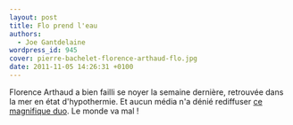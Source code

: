 ```yaml
---
layout: post
title: Flo prend l'eau
authors:
  - Joe Gantdelaine
wordpress_id: 945
cover: pierre-bachelet-florence-arthaud-flo.jpg
date: 2011-11-05 14:26:31 +0100
---
```


Florence Arthaud a bien failli se noyer la semaine dernière, retrouvée dans la
mer en état d'hypothermie. Et aucun média n'a dénié rediffuser
[ce magnifique duo](http://www.youtube.com/watch?v=QJBBkrpMAW0). Le monde va mal
!
